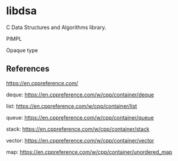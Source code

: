 # libdsa

C Data Structures and Algorithms library.

PIMPL

Opaque type

## References

https://en.cppreference.com/

deque: https://en.cppreference.com/w/cpp/container/deque

list: https://en.cppreference.com/w/cpp/container/list

queue: https://en.cppreference.com/w/cpp/container/queue

stack: https://en.cppreference.com/w/cpp/container/stack

vector: https://en.cppreference.com/w/cpp/container/vector

map: https://en.cppreference.com/w/cpp/container/unordered_map
